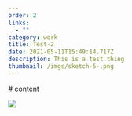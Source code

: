 ```yaml
---
order: 2
links:
  - ""
category: work
title: Test-2
date: 2021-05-11T15:49:14.717Z
description: This is a test thing
thumbnail: /imgs/sketch-5-.png
---
```

\# content

![](/imgs/swirl-6-.jpg)
